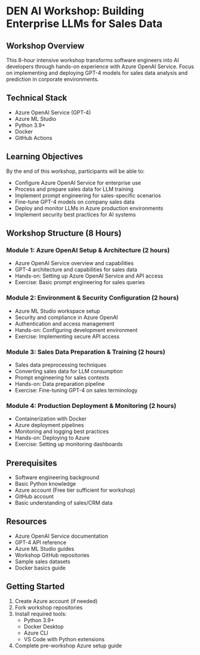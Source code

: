 # DEN AI Workshop: Building Enterprise LLMs for Sales Data

## Workshop Overview
This 8-hour intensive workshop transforms software engineers into AI developers through hands-on experience with Azure OpenAI Service. Focus on implementing and deploying GPT-4 models for sales data analysis and prediction in corporate environments.

## Technical Stack
- Azure OpenAI Service (GPT-4)
- Azure ML Studio
- Python 3.9+
- Docker
- GitHub Actions

## Learning Objectives
By the end of this workshop, participants will be able to:
- Configure Azure OpenAI Service for enterprise use
- Process and prepare sales data for LLM training
- Implement prompt engineering for sales-specific scenarios
- Fine-tune GPT-4 models on company sales data
- Deploy and monitor LLMs in Azure production environments
- Implement security best practices for AI systems

## Workshop Structure (8 Hours)

### Module 1: Azure OpenAI Setup & Architecture (2 hours)
- Azure OpenAI Service overview and capabilities
- GPT-4 architecture and capabilities for sales data
- Hands-on: Setting up Azure OpenAI Service and API access
- Exercise: Basic prompt engineering for sales queries

### Module 2: Environment & Security Configuration (2 hours)
- Azure ML Studio workspace setup
- Security and compliance in Azure OpenAI
- Authentication and access management
- Hands-on: Configuring development environment
- Exercise: Implementing secure API access

### Module 3: Sales Data Preparation & Training (2 hours)
- Sales data preprocessing techniques
- Converting sales data for LLM consumption
- Prompt engineering for sales contexts
- Hands-on: Data preparation pipeline
- Exercise: Fine-tuning GPT-4 on sales terminology

### Module 4: Production Deployment & Monitoring (2 hours)
- Containerization with Docker
- Azure deployment pipelines
- Monitoring and logging best practices
- Hands-on: Deploying to Azure
- Exercise: Setting up monitoring dashboards

## Prerequisites
- Software engineering background
- Basic Python knowledge
- Azure account (Free tier sufficient for workshop)
- GitHub account
- Basic understanding of sales/CRM data

## Resources
- Azure OpenAI Service documentation
- GPT-4 API reference
- Azure ML Studio guides
- Workshop GitHub repositories
- Sample sales datasets
- Docker basics guide

## Getting Started
1. Create Azure account (if needed)
2. Fork workshop repositories
3. Install required tools:
   - Python 3.9+
   - Docker Desktop
   - Azure CLI
   - VS Code with Python extensions
4. Complete pre-workshop Azure setup guide
